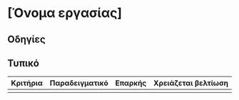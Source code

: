 # [Όνομα εργασίας]

## Οδηγίες

## Τυπικό

| Κριτήρια | Παραδειγματικό | Επαρκής | Χρειάζεται βελτίωση |
| -------- | -------------- | ------- | ------------------- |
|          |                |         |                     |

